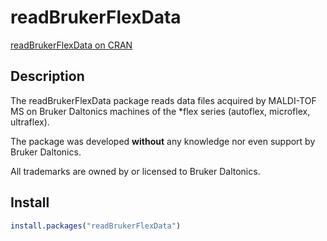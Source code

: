 # readBrukerFlexData

[readBrukerFlexData on CRAN](http://cran.r-project.org/web/packages/readBrukerFlexData/)

## Description

The readBrukerFlexData package reads data files acquired by MALDI-TOF MS on
Bruker Daltonics machines of the *flex series (autoflex, microflex, ultraflex).

The package was developed __without__ any knowledge nor even support by
Bruker Daltonics.

All trademarks are owned by or licensed to Bruker Daltonics.

## Install

```R
install.packages("readBrukerFlexData")
```

